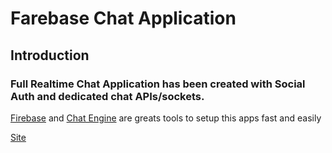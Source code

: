 # Farebase Chat Application

## Introduction

### Full Realtime Chat Application has been created with Social Auth and dedicated chat APIs/sockets.

[Firebase](https://firebase.google.com/) and [Chat Engine](https://chatengine.io/) are greats tools to setup this apps fast and easily

[Site](https://sxidsvit-firebase-chat.netlify.app)
